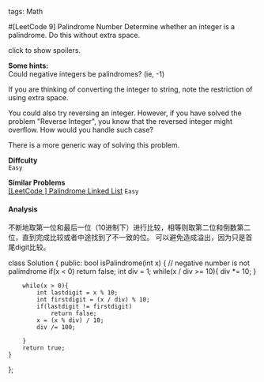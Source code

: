 tags: Math

#[LeetCode 9] Palindrome Number
Determine whether an integer is a palindrome. Do this without extra space.

click to show spoilers.

**Some hints:**  
Could negative integers be palindromes? (ie, -1)

If you are thinking of converting the integer to string, note the restriction of using extra space.

You could also try reversing an integer. However, if you have solved the problem "Reverse Integer", you know that the reversed integer might overflow. How would you handle such case?

There is a more generic way of solving this problem.


**Diffculty**  
`Easy`

**Similar Problems**  
[[LeetCode ] Palindrome Linked List]() `Easy`


#### Analysis



不断地取第一位和最后一位（10进制下）进行比较，相等则取第二位和倒数第二位，直到完成比较或者中途找到了不一致的位。
可以避免造成溢出，因为只是首尾digit比较。

class Solution {
public:
    bool isPalindrome(int x) {
    	// negative number is not palimdrome
    	if(x < 0) return false;
    	int div = 1;
    	while(x / div >= 10){
    		div *= 10;
    	}
    
    	while(x > 0){
    		int lastdigit = x % 10;
    		int firstdigit = (x / div) % 10;
    		if(lastdigit != firstdigit)
    			return false;
    		x = (x % div) / 10;
    		div /= 100;
    
    	}
    	return true;
    }
};